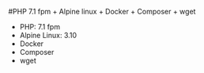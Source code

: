 #PHP 7.1 fpm + Alpine linux + Docker + Composer + wget

- PHP: 7.1 fpm
- Alpine Linux:	3.10
- Docker
- Composer
- wget
